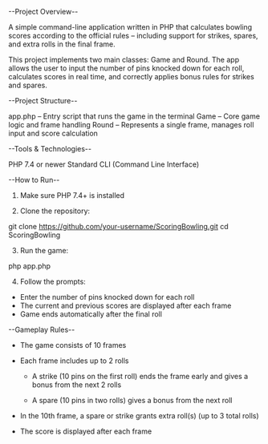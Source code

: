 --Project Overview--

A simple command-line application written in PHP that calculates bowling scores according to the official rules – including support for strikes, spares, and extra rolls in the final frame.

This project implements two main classes: Game and Round. The app allows the user to input the number of pins knocked down for each roll, calculates scores in real time, and correctly applies bonus rules for strikes and spares.

--Project Structure--

app.php – Entry script that runs the game in the terminal
Game – Core game logic and frame handling
Round – Represents a single frame, manages roll input and score calculation

--Tools & Technologies--

PHP 7.4 or newer
Standard CLI (Command Line Interface)

--How to Run--

1. Make sure PHP 7.4+ is installed

2. Clone the repository:

git clone https://github.com/your-username/ScoringBowling.git
cd ScoringBowling

3. Run the game:

php app.php

4. Follow the prompts:

- Enter the number of pins knocked down for each roll
- The current and previous scores are displayed after each frame
- Game ends automatically after the final roll

--Gameplay Rules--
- The game consists of 10 frames

- Each frame includes up to 2 rolls

    - A strike (10 pins on the first roll) ends the frame early and gives a bonus from the next 2 rolls

    - A spare (10 pins in two rolls) gives a bonus from the next roll

- In the 10th frame, a spare or strike grants extra roll(s) (up to 3 total rolls)

- The score is displayed after each frame
